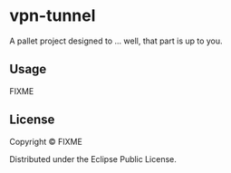 # vpn-tunnel

A pallet project designed to ... well, that part is up to you.

## Usage

FIXME

## License

Copyright ©  FIXME

Distributed under the Eclipse Public License.
